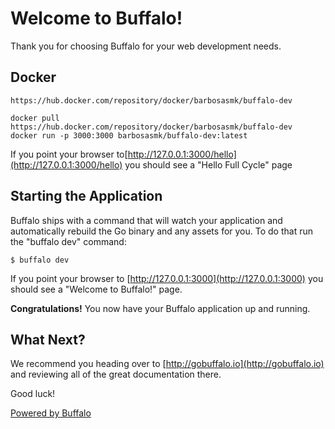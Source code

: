 # Welcome to Buffalo!

Thank you for choosing Buffalo for your web development needs.


## Docker 
```https://hub.docker.com/repository/docker/barbosasmk/buffalo-dev```


```
docker pull https://hub.docker.com/repository/docker/barbosasmk/buffalo-dev
docker run -p 3000:3000 barbosasmk/buffalo-dev:latest
```

If you point your browser to[http://127.0.0.1:3000/hello](http://127.0.0.1:3000/hello) you should see a "Hello Full Cycle" page


## Starting the Application

Buffalo ships with a command that will watch your application and automatically rebuild the Go binary and any assets for you. To do that run the "buffalo dev" command:

	$ buffalo dev

If you point your browser to [http://127.0.0.1:3000](http://127.0.0.1:3000) you should see a "Welcome to Buffalo!" page.

**Congratulations!** You now have your Buffalo application up and running.

## What Next?

We recommend you heading over to [http://gobuffalo.io](http://gobuffalo.io) and reviewing all of the great documentation there.

Good luck!

[Powered by Buffalo](http://gobuffalo.io)
